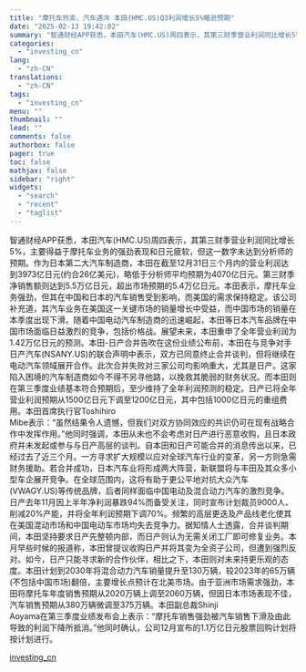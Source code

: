 ```yaml
---
title: "摩托车热卖、汽车遇冷 本田(HMC.US)Q3利润增长5%略逊预期"
date: "2025-02-13 19:42:02"
summary: "智通财经APP获悉，本田汽车(HMC.US)周四表示，其第三财季营业利润同比增长5%，主要得益于摩..."
categories:
  - "investing_cn"
lang:
  - "zh-CN"
translations:
  - "zh-CN"
tags:
  - "investing_cn"
menu: ""
thumbnail: ""
lead: ""
comments: false
authorbox: false
pager: true
toc: false
mathjax: false
sidebar: "right"
widgets:
  - "search"
  - "recent"
  - "taglist"
---
```


智通财经APP获悉，本田汽车(HMC.US)周四表示，其第三财季营业利润同比增长5%，主要得益于摩托车业务的强劲表现和日元疲软，但这一数字未达到分析师的预期。作为日本第二大汽车制造商，本田在截至12月31日三个月内的营业利润达到3973亿日元(约合26亿美元)，略低于分析师平均预期为4070亿日元。第三财季净销售额则达到5.5万亿日元，超出市场预期的5.4万亿日元。本田表示，摩托车业务强劲，但其在中国和日本的汽车销售受到影响，而美国的需求保持稳定。该公司补充道，其汽车业务在美国这一关键市场的销量增长中受益，而中国市场的销量在本季度出现下滑。随着中国电动汽车制造商的迅速崛起，本田等日本汽车品牌在中国市场面临日益激烈的竞争，包括价格战。展望未来，本田重申了全年营业利润为1.42万亿日元的预测。本田-日产合并告吹在这份业绩公布前，本田在与竞争对手日产汽车(NSANY.US)的联合声明中表示，双方已同意终止合并谈判，但将继续在电动汽车领域展开合作。此次合并失败对三家公司均影响重大，尤其是日产。这家陷入困境的汽车制造商如今不得不另寻他路，以挽救其脆弱的财务状况。而本田则在第三季度业绩基本符合预期后，至少维持了全年利润预测的稳定。日产已将全年营业利润预期从1500亿日元下调至1200亿日元，其中包括1000亿日元的重组费用。本田首席执行官Toshihiro   
Mibe表示：“虽然结果令人遗憾，但我们对双方协同效应的共识仍可在现有战略合作中发挥作用。”他同时强调，本田从未也不会考虑对日产进行恶意收购，且日本政府并未发起或参与与日产高层的谈判。自本田和日产可能合并的消息传出以来，已经过去了近三个月。一方寻求扩大规模以应对全球汽车行业的变革，另一方则急需财务援助。若合并成功，日本汽车业将形成两大阵营，新联盟将与丰田及其众多小型车企展开竞争。在全球范围内，这将有助于更公平地对抗大众汽车(VWAGY.US)等传统品牌，后者同样面临中国电动及混合动力汽车的激烈竞争。日产去年11月因上半年净利润暴跌94%而备受关注，同时宣布计划裁员9000人、削减20%产能，并将全年利润预期下调70%。频繁的高层更迭及产品线老化使其在美国混动市场和中国电动车市场均失去竞争力。据知情人士透露，合并谈判期间，本田坚持要求日产先整顿内部，而日产则认为无需关闭工厂即可修复业务。本月早些时候的报道称，本田曾提议收购日产并将其变为全资子公司，但遭到强烈反对。如今，日产只能寻求新的合作伙伴，相比之下，本田则对未来持更乐观的态度。本田计划到2030年将混合动力汽车销量提升至130万辆，较2023年的65万辆(不包括中国市场)翻倍，主要增长点预计在北美市场。由于亚洲市场需求强劲，本田将摩托车年度销售预期从2020万辆上调至2060万辆，但因日本市场表现不佳，汽车销售预期从380万辆微调至375万辆。本田副总裁Shinji   
Aoyama在第三季度业绩发布会上表示：“摩托车销售强劲被汽车销售下滑及由此导致的利润下降所抵消。”他同时确认，公司12月宣布的1.1万亿日元股票回购计划将按计划进行。

[investing_cn](https://cn.investing.com/news/stock-market-news/article-2670118)
